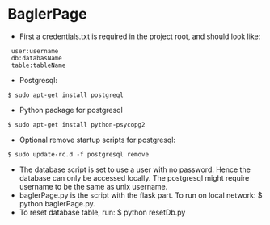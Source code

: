 # BaglerPage
- First a credentials.txt is required in the project root, and should look like:
``` 
 user:username
 db:databasName
 table:tableName
```
- Postgresql: 
``` 
$ sudo apt-get install postgreql
```
- Python package for postgresql
``` 
$ sudo apt-get install python-psycopg2
```
- Optional remove startup scripts for postgresql:
``` 
$ sudo update-rc.d -f postgresql remove
```
- The database script is set to use a user with no password. Hence the database can only be accessed locally. The postgresql might require username to be the same as unix username.
- baglerPage.py is the script with the flask part. To run on local network: $ python baglerPage.py.
- To reset database table, run: $ python resetDb.py
